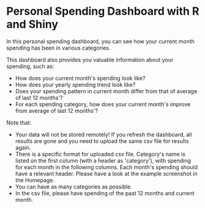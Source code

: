 # Personal Spending Dashboard with R and Shiny

In this personal spending dashboard, you can see how your current month spending has been in various categories.

This dashboard also provides you valuable information about your spending, such as:

-  How does your current month's spending look like?
-  How does your yearly spending trend look like?
-  Does your spending pattern in current month differ from that of average of last 12 months'?
-  For each spending category, how does your current month's improve from average of last 12 months'?

Note that:
-  Your data will not be stored remotely! If you refresh the dashboard, all results are gone and you need to upload the same csv file for results again.
-  There is a specific format for uploaded csv file. Category's name is listed on the first column (with a header as 'category'), with spending for each month in the following columns. Each month's spending should have a relevant header. Please have a look at the example screenshot in the Homepage.
-  You can have as many categories as possible.
-  In the csv file, please have spending of the past 12 months and current month.
